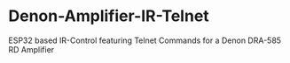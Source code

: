 # Denon-Amplifier-IR-Telnet
ESP32 based IR-Control featuring Telnet Commands for a Denon DRA-585 RD Amplifier
